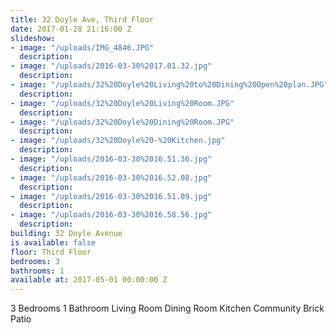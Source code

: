 ```yaml
---
title: 32 Doyle Ave, Third Floor
date: 2017-01-28 21:16:00 Z
slideshow:
- image: "/uploads/IMG_4846.JPG"
  description: 
- image: "/uploads/2016-03-30%2017.01.32.jpg"
  description: 
- image: "/uploads/32%20Doyle%20Living%20to%20Dining%20Open%20plan.JPG"
  description: 
- image: "/uploads/32%20Doyle%20Living%20Room.JPG"
  description: 
- image: "/uploads/32%20Doyle%20Dining%20Room.JPG"
  description: 
- image: "/uploads/32%20Doyle%20-%20Kitchen.jpg"
  description: 
- image: "/uploads/2016-03-30%2016.51.36.jpg"
  description: 
- image: "/uploads/2016-03-30%2016.52.08.jpg"
  description: 
- image: "/uploads/2016-03-30%2016.51.09.jpg"
  description: 
- image: "/uploads/2016-03-30%2016.58.56.jpg"
  description: 
building: 32 Doyle Avenue
is available: false
floor: Third Floor
bedrooms: 3
bathrooms: 1
available at: 2017-05-01 00:00:00 Z
---
```


3 Bedrooms
1 Bathroom
Living Room
Dining Room
Kitchen
Community Brick Patio
